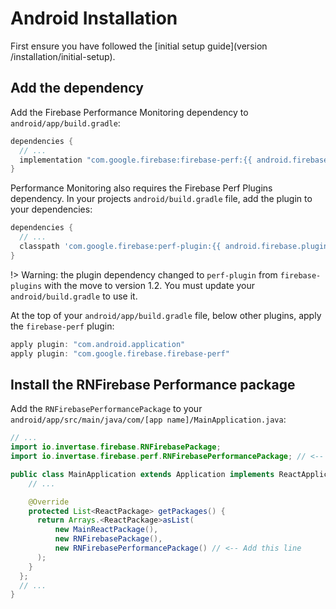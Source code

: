 # Android Installation

First ensure you have followed the [initial setup guide](version /installation/initial-setup).

## Add the dependency

Add the Firebase Performance Monitoring dependency to `android/app/build.gradle`:

```groovy
dependencies {
  // ...
  implementation "com.google.firebase:firebase-perf:{{ android.firebase.perf }}"
}
```

Performance Monitoring also requires the Firebase Perf Plugins dependency. In your projects `android/build.gradle` file, add the plugin to your dependencies:

```groovy
dependencies {
  // ...
  classpath 'com.google.firebase:perf-plugin:{{ android.firebase.plugins }}'
}
```

!> Warning: the plugin dependency changed to `perf-plugin` from `firebase-plugins` with the move to version 1.2. You must update your `android/build.gradle` to use it.

At the top of your `android/app/build.gradle` file, below other plugins, apply the `firebase-perf` plugin:

```groovy
apply plugin: "com.android.application"
apply plugin: "com.google.firebase.firebase-perf"
```

## Install the RNFirebase Performance package

Add the `RNFirebasePerformancePackage` to your `android/app/src/main/java/com/[app name]/MainApplication.java`:

```java
// ...
import io.invertase.firebase.RNFirebasePackage;
import io.invertase.firebase.perf.RNFirebasePerformancePackage; // <-- Add this line

public class MainApplication extends Application implements ReactApplication {
    // ...

    @Override
    protected List<ReactPackage> getPackages() {
      return Arrays.<ReactPackage>asList(
          new MainReactPackage(),
          new RNFirebasePackage(),
          new RNFirebasePerformancePackage() // <-- Add this line
      );
    }
  };
  // ...
}
```
